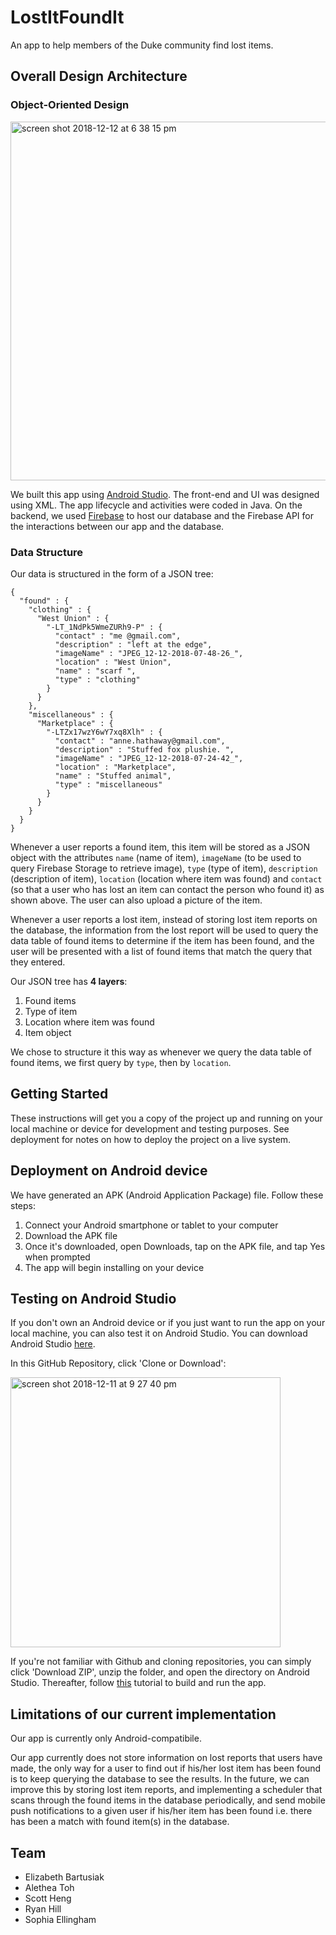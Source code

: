 # LostItFoundIt

An app to help members of the Duke community find lost items. 

## Overall Design Architecture

### Object-Oriented Design

<p><img width="574" alt="screen shot 2018-12-12 at 6 38 15 pm" src="https://user-images.githubusercontent.com/22549537/49905744-ecd9f500-fe3c-11e8-8c0c-6011fb1ea3ee.png"></p>

We built this app using [Android Studio](https://developer.android.com/studio/). The front-end and UI was designed using XML. The app lifecycle and activities were coded in Java. On the backend, we used [Firebase](https://firebase.google.com/) to host our database and the Firebase API for the interactions between our app and the database.

### Data Structure
Our data is structured in the form of a JSON tree:

```
{
  "found" : {
    "clothing" : {
      "West Union" : {
        "-LT_1NdPk5WmeZURh9-P" : {
          "contact" : "me @gmail.com",
          "description" : "left at the edge",
          "imageName" : "JPEG_12-12-2018-07-48-26_",
          "location" : "West Union",
          "name" : "scarf ",
          "type" : "clothing"
        }
      }
    },
    "miscellaneous" : {
      "Marketplace" : {
        "-LTZx17wzY6wY7xq8Xlh" : {
          "contact" : "anne.hathaway@gmail.com",
          "description" : "Stuffed fox plushie. ",
          "imageName" : "JPEG_12-12-2018-07-24-42_",
          "location" : "Marketplace",
          "name" : "Stuffed animal",
          "type" : "miscellaneous"
        }
      }
    }
  }
}
```

Whenever a user reports a found item, this item will be stored as a JSON object with the attributes ```name``` (name of item), ```imageName``` (to be used to query Firebase Storage to retrieve image), ```type``` (type of item), ```description``` (description of item), ```location``` (location where item was found) and  ```contact``` (so that a user who has lost an item can contact the person who found it) as shown above. The user can also upload a picture of the item. 

Whenever a user reports a lost item, instead of storing lost item reports on the database, the information from the lost report will be used to query the data table of found items to determine if the item has been found, and the user will be presented with a list of found items that match the query that they entered. 

Our JSON tree has **4 layers**:
1. Found items
2. Type of item
3. Location where item was found
4. Item object

We chose to structure it this way as whenever we query the data table of found items, we first query by ```type```, then by ```location```. 

## Getting Started

These instructions will get you a copy of the project up and running on your local machine or device for development and testing purposes. See deployment for notes on how to deploy the project on a live system.

## Deployment on Android device
We have generated an APK (Android Application Package) file. Follow these steps:
1. Connect your Android smartphone or tablet to your computer
2. Download the APK file
3. Once it's downloaded, open Downloads, tap on the APK file, and tap Yes when prompted
4. The app will begin installing on your device

## Testing on Android Studio

If you don't own an Android device or if you just want to run the app on your local machine, you can also test it on Android Studio. You can download Android Studio [here](https://developer.android.com/studio/). 

In this GitHub Repository, click 'Clone or Download':
<p><img width="432" alt="screen shot 2018-12-11 at 9 27 40 pm" src="https://user-images.githubusercontent.com/22549537/49843002-a5476080-fd8b-11e8-9046-a00785a4d511.png"></p>

If you're not familiar with Github and cloning repositories, you can simply click 'Download ZIP', unzip the folder, and open the directory on Android Studio. Thereafter, follow [this](https://developer.android.com/studio/run/) tutorial to build and run the app. 

## Limitations of our current implementation
Our app is currently only Android-compatibile. 

Our app currently does not store information on lost reports that users have made, the only way for a user to find out if his/her lost item has been found is to keep querying the database to see the results. In the future, we can improve this by storing lost item reports, and implementing a scheduler that scans through the found items in the database periodically, and send mobile push notifications to a given user if his/her item has been found i.e. there has been a match with found item(s) in the database. 

## Team

- Elizabeth Bartusiak
- Alethea Toh
- Scott Heng
- Ryan Hill
- Sophia Ellingham
